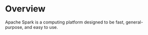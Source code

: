 # Overview

Apache Spark is a computing platform designed to be fast, general-purpose, and easy to use.  
